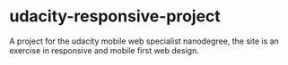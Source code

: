 # udacity-responsive-project
A project for the udacity mobile web specialist nanodegree, the site is an exercise in responsive and mobile first web design. 
